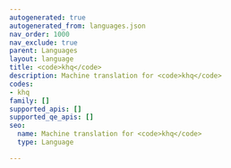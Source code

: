 ```yaml
---
autogenerated: true
autogenerated_from: languages.json
nav_order: 1000
nav_exclude: true
parent: Languages
layout: language
title: <code>khq</code>
description: Machine translation for <code>khq</code>
codes:
- khq
family: []
supported_apis: []
supported_qe_apis: []
seo:
  name: Machine translation for <code>khq</code>
  type: Language

---
```


